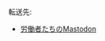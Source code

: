 <div class="redirectMsg">

転送先:

-   [労働者たちのMastodon](/%E5%8A%B4%E5%83%8D%E8%80%85%E3%81%9F%E3%81%A1%E3%81%AEMastodon "労働者たちのMastodon")

</div>

<div class="mw-parser-output">

</div>
